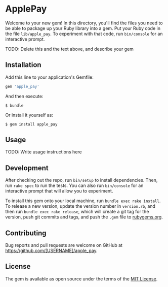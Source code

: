 # ApplePay

Welcome to your new gem! In this directory, you'll find the files you need to be able to package up your Ruby library into a gem. Put your Ruby code in the file `lib/apple_pay`. To experiment with that code, run `bin/console` for an interactive prompt.

TODO: Delete this and the text above, and describe your gem

## Installation

Add this line to your application's Gemfile:

```ruby
gem 'apple_pay'
```

And then execute:

    $ bundle

Or install it yourself as:

    $ gem install apple_pay

## Usage

TODO: Write usage instructions here

## Development

After checking out the repo, run `bin/setup` to install dependencies. Then, run `rake spec` to run the tests. You can also run `bin/console` for an interactive prompt that will allow you to experiment.

To install this gem onto your local machine, run `bundle exec rake install`. To release a new version, update the version number in `version.rb`, and then run `bundle exec rake release`, which will create a git tag for the version, push git commits and tags, and push the `.gem` file to [rubygems.org](https://rubygems.org).

## Contributing

Bug reports and pull requests are welcome on GitHub at https://github.com/[USERNAME]/apple_pay.


## License

The gem is available as open source under the terms of the [MIT License](http://opensource.org/licenses/MIT).

